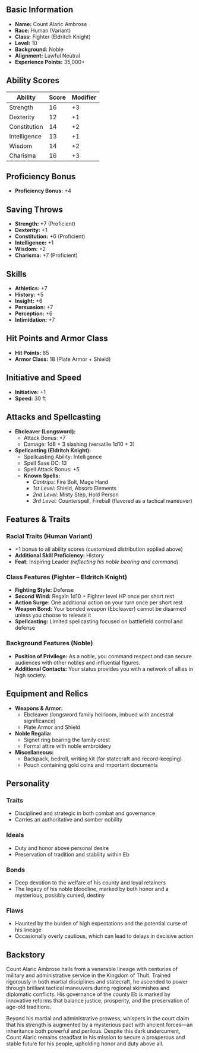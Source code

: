## Basic Information
- **Name:** Count Alaric Ambrose
- **Race:** Human (Variant)
- **Class:** Fighter (Eldritch Knight)
- **Level:** 10
- **Background:** Noble
- **Alignment:** Lawful Neutral
- **Experience Points:** 35,000+

## Ability Scores
| Ability      | Score | Modifier |
|--------------|-------|----------|
| Strength     | 16    | +3       |
| Dexterity    | 12    | +1       |
| Constitution | 14    | +2       |
| Intelligence | 13    | +1       |
| Wisdom       | 14    | +2       |
| Charisma     | 16    | +3       |

## Proficiency Bonus
- **Proficiency Bonus:** +4

## Saving Throws
- **Strength:** +7 (Proficient)
- **Dexterity:** +1
- **Constitution:** +6 (Proficient)
- **Intelligence:** +1
- **Wisdom:** +2
- **Charisma:** +7 (Proficient)

## Skills
- **Athletics:** +7
- **History:** +5
- **Insight:** +6
- **Persuasion:** +7
- **Perception:** +6
- **Intimidation:** +7

## Hit Points and Armor Class
- **Hit Points:** 85  
- **Armor Class:** 18 (Plate Armor + Shield)

## Initiative and Speed
- **Initiative:** +1  
- **Speed:** 30 ft

## Attacks and Spellcasting
- **Ebcleaver (Longsword):**
	- Attack Bonus: +7
	- Damage: 1d8 + 3 slashing (versatile 1d10 + 3)
- **Spellcasting (Eldritch Knight):**
	- Spellcasting Ability: Intelligence
	- Spell Save DC: 13
	- Spell Attack Bonus: +5
	- **Known Spells:**
		- *Cantrips:* Fire Bolt, Mage Hand
		- *1st Level:* Shield, Absorb Elements
		- *2nd Level:* Misty Step, Hold Person
		- *3rd Level:* Counterspell, Fireball (flavored as a tactical maneuver)

## Features & Traits

### Racial Traits (Human Variant)
- +1 bonus to all ability scores (customized distribution applied above)
- **Additional Skill Proficiency:** History
- **Feat:** Inspiring Leader *(reflecting his noble bearing and command)*

### Class Features (Fighter – Eldritch Knight)
- **Fighting Style:** Defense  
- **Second Wind:** Regain 1d10 + Fighter level HP once per short rest  
- **Action Surge:** One additional action on your turn once per short rest  
- **Weapon Bond:** Your bonded weapon (Ebcleaver) cannot be disarmed unless you choose to release it  
- **Spellcasting:** Limited spellcasting focused on battlefield control and defense

### Background Features (Noble)
- **Position of Privilege:** As a noble, you command respect and can secure audiences with other nobles and influential figures.
- **Additional Contacts:** Your status provides you with a network of allies in high society.

## Equipment and Relics
- **Weapons & Armor:**
	- Ebcleaver (longsword family heirloom, imbued with ancestral significance)
	- Plate Armor and Shield
- **Noble Regalia:**
	- Signet ring bearing the family crest
	- Formal attire with noble embroidery
- **Miscellaneous:**
	- Backpack, bedroll, writing kit (for statecraft and record-keeping)
	- Pouch containing gold coins and important documents

## Personality

### Traits
- Disciplined and strategic in both combat and governance
- Carries an authoritative and somber nobility

### Ideals
- Duty and honor above personal desire
- Preservation of tradition and stability within Eb

### Bonds
- Deep devotion to the welfare of his county and loyal retainers
- The legacy of his noble bloodline, marked by both honor and a mysterious, possibly cursed, destiny

### Flaws
- Haunted by the burden of high expectations and the potential curse of his lineage
- Occasionally overly cautious, which can lead to delays in decisive action

## Backstory
Count Alaric Ambrose hails from a venerable lineage with centuries of military and administrative service in the Kingdom of Thult. Trained rigorously in both martial disciplines and statecraft, he ascended to power through brilliant tactical maneuvers during regional skirmishes and diplomatic conflicts. His governance of the county Eb is marked by innovative reforms that balance justice, prosperity, and the preservation of age-old traditions.

Beyond his martial and administrative prowess, whispers in the court claim that his strength is augmented by a mysterious pact with ancient forces—an inheritance both powerful and perilous. Despite this dark undercurrent, Count Alaric remains steadfast in his mission to secure a prosperous and stable future for his people, upholding honor and duty above all.
